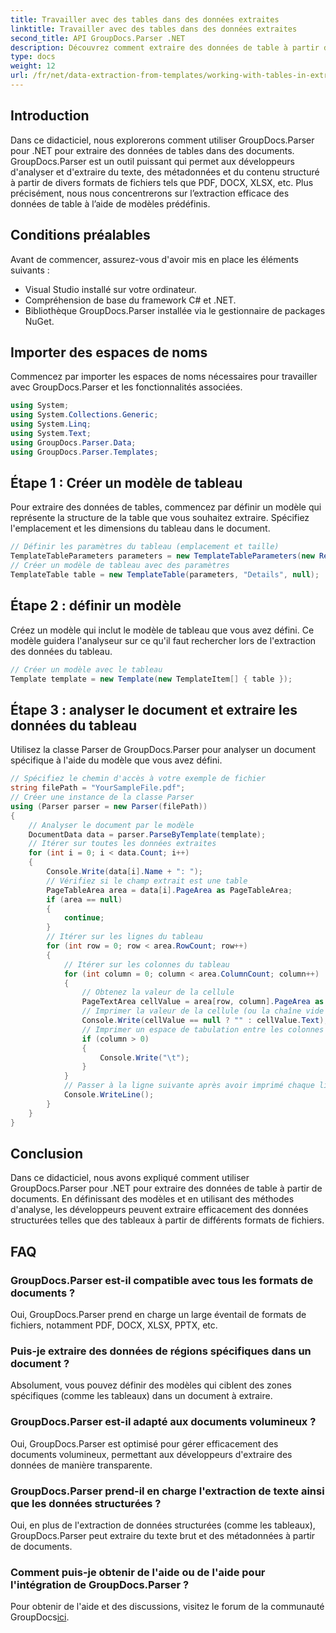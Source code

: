 ```yaml
---
title: Travailler avec des tables dans des données extraites
linktitle: Travailler avec des tables dans des données extraites
second_title: API GroupDocs.Parser .NET
description: Découvrez comment extraire des données de table à partir de documents à l'aide de GroupDocs.Parser pour .NET. Analysez efficacement le contenu structuré avec des modèles prédéfinis.
type: docs
weight: 12
url: /fr/net/data-extraction-from-templates/working-with-tables-in-extracted-data/
---
```

## Introduction
Dans ce didacticiel, nous explorerons comment utiliser GroupDocs.Parser pour .NET pour extraire des données de tables dans des documents. GroupDocs.Parser est un outil puissant qui permet aux développeurs d'analyser et d'extraire du texte, des métadonnées et du contenu structuré à partir de divers formats de fichiers tels que PDF, DOCX, XLSX, etc. Plus précisément, nous nous concentrerons sur l’extraction efficace des données de table à l’aide de modèles prédéfinis.
## Conditions préalables
Avant de commencer, assurez-vous d'avoir mis en place les éléments suivants :
- Visual Studio installé sur votre ordinateur.
- Compréhension de base du framework C# et .NET.
- Bibliothèque GroupDocs.Parser installée via le gestionnaire de packages NuGet.

## Importer des espaces de noms
Commencez par importer les espaces de noms nécessaires pour travailler avec GroupDocs.Parser et les fonctionnalités associées.
```csharp
using System;
using System.Collections.Generic;
using System.Linq;
using System.Text;
using GroupDocs.Parser.Data;
using GroupDocs.Parser.Templates;
```
## Étape 1 : Créer un modèle de tableau
Pour extraire des données de tables, commencez par définir un modèle qui représente la structure de la table que vous souhaitez extraire. Spécifiez l'emplacement et les dimensions du tableau dans le document.
```csharp
// Définir les paramètres du tableau (emplacement et taille)
TemplateTableParameters parameters = new TemplateTableParameters(new Rectangle(new Point(35, 320), new Size(530, 55)), null);
// Créer un modèle de tableau avec des paramètres
TemplateTable table = new TemplateTable(parameters, "Details", null);
```
## Étape 2 : définir un modèle
Créez un modèle qui inclut le modèle de tableau que vous avez défini. Ce modèle guidera l'analyseur sur ce qu'il faut rechercher lors de l'extraction des données du tableau.
```csharp
// Créer un modèle avec le tableau
Template template = new Template(new TemplateItem[] { table });
```
## Étape 3 : analyser le document et extraire les données du tableau
Utilisez la classe Parser de GroupDocs.Parser pour analyser un document spécifique à l'aide du modèle que vous avez défini.
```csharp
// Spécifiez le chemin d'accès à votre exemple de fichier
string filePath = "YourSampleFile.pdf";
// Créer une instance de la classe Parser
using (Parser parser = new Parser(filePath))
{
    // Analyser le document par le modèle
    DocumentData data = parser.ParseByTemplate(template);
    // Itérer sur toutes les données extraites
    for (int i = 0; i < data.Count; i++)
    {
        Console.Write(data[i].Name + ": ");
        // Vérifiez si le champ extrait est une table
        PageTableArea area = data[i].PageArea as PageTableArea;
        if (area == null)
        {
            continue;
        }
        // Itérer sur les lignes du tableau
        for (int row = 0; row < area.RowCount; row++)
        {
            // Itérer sur les colonnes du tableau
            for (int column = 0; column < area.ColumnCount; column++)
            {
                // Obtenez la valeur de la cellule
                PageTextArea cellValue = area[row, column].PageArea as PageTextArea;
                // Imprimer la valeur de la cellule (ou la chaîne vide si nulle)
                Console.Write(cellValue == null ? "" : cellValue.Text);
                // Imprimer un espace de tabulation entre les colonnes
                if (column > 0)
                {
                    Console.Write("\t");
                }
            }
            // Passer à la ligne suivante après avoir imprimé chaque ligne
            Console.WriteLine();
        }
    }
}
```

## Conclusion
Dans ce didacticiel, nous avons expliqué comment utiliser GroupDocs.Parser pour .NET pour extraire des données de table à partir de documents. En définissant des modèles et en utilisant des méthodes d'analyse, les développeurs peuvent extraire efficacement des données structurées telles que des tableaux à partir de différents formats de fichiers.

## FAQ
### GroupDocs.Parser est-il compatible avec tous les formats de documents ?
Oui, GroupDocs.Parser prend en charge un large éventail de formats de fichiers, notamment PDF, DOCX, XLSX, PPTX, etc.
### Puis-je extraire des données de régions spécifiques dans un document ?
Absolument, vous pouvez définir des modèles qui ciblent des zones spécifiques (comme les tableaux) dans un document à extraire.
### GroupDocs.Parser est-il adapté aux documents volumineux ?
Oui, GroupDocs.Parser est optimisé pour gérer efficacement des documents volumineux, permettant aux développeurs d'extraire des données de manière transparente.
### GroupDocs.Parser prend-il en charge l'extraction de texte ainsi que les données structurées ?
Oui, en plus de l'extraction de données structurées (comme les tableaux), GroupDocs.Parser peut extraire du texte brut et des métadonnées à partir de documents.
### Comment puis-je obtenir de l'aide ou de l'aide pour l'intégration de GroupDocs.Parser ?
 Pour obtenir de l'aide et des discussions, visitez le forum de la communauté GroupDocs[ici](https://forum.groupdocs.com/c/parser/17).